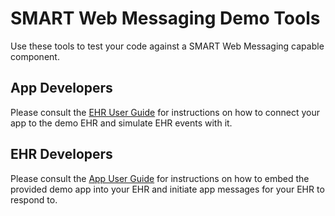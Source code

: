 # SMART Web Messaging Demo Tools

Use these tools to test your code against a SMART Web Messaging capable
component.

## App Developers

Please consult the [EHR User Guide](./ehr-users.md) for instructions on how to
connect your app to the demo EHR and simulate EHR events with it.

## EHR Developers

Please consult the [App User Guide](./app-users.md) for instructions on how to
embed the provided demo app into your EHR and initiate app messages for your EHR
to respond to.
